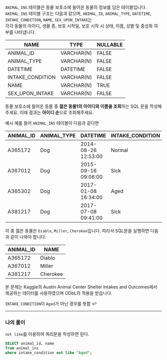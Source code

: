 `ANIMAL_INS` 테이블은 동물 보호소에 들어온 동물의 정보를 담은 테이블입니다.  
`ANIMAL_INS` 테이블 구조는 다음과 같으며, `ANIMAL_ID`, `ANIMAL_TYPE`, `DATETIME`, `INTAKE_CONDITION`, `NAME`, `SEX_UPON_INTAKE`는  
각각 동물의 아이디, 생물 종, 보호 시작일, 보호 시작 시 상태, 이름, 성별 및 중성화 여부를 나타냅니다.

NAME	|TYPE	|NULLABLE
---|---|---
ANIMAL_ID|	VARCHAR(N)|	FALSE
ANIMAL_TYPE|	VARCHAR(N)|	FALSE
DATETIME|	DATETIME	|FALSE
INTAKE_CONDITION|	VARCHAR(N)|	FALSE
NAME|	VARCHAR(N)|	TRUE
SEX_UPON_INTAKE	|VARCHAR(N)	|FALSE
동물 보호소에 들어온 동물 중 **젊은 동물1의 아이디와 이름을 조회**하는 SQL 문을 작성해주세요. 이때 결과는 **아이디 순**으로 조회해주세요.

예시
예를 들어 `ANIMAL_INS` 테이블이 다음과 같다면

ANIMAL_ID|	ANIMAL_TYPE|	DATETIME|	INTAKE_CONDITION|	NAME	|SEX_UPON_INTAKE
---|---|---|---|---|---
A365172|	Dog	|2014-08-26 12:53:00|	Normal	|Diablo|	Neutered| Male
A367012	|Dog	|2015-09-16 09:06:00|	Sick	|Miller|	Neutered| Male
A365302|	Dog	|2017-01-08 16:34:00	|Aged	|Minnie	|Spayed| Female
A381217	|Dog|	2017-07-08 09:41:00|	Sick|	Cherokee	|Neutered Male  

이 중 젊은 동물은 `Diablo`, `Miller`, `Cherokee`입니다. 따라서 SQL문을 실행하면 다음과 같이 나와야 합니다.

ANIMAL_ID|	NAME
---|---
A365172|	Diablo
A367012|	Miller
A381217	|Cherokee  

본 문제는 Kaggle의 Austin Animal Center Shelter Intakes and Outcomes에서 제공하는 데이터를 사용하였으며 ODbL의 적용을 받습니다.

`INTAKE_CONDITION`이 `Aged`가 아닌 경우를 뜻함 ↩

--------------------

### 나의 풀이  

`not like`를 이용하여 쿼리문을 작성하면 된다.

```sql
SELECT animal_id, name 
from animal_ins 
where intake_condition not like "Aged";
```
